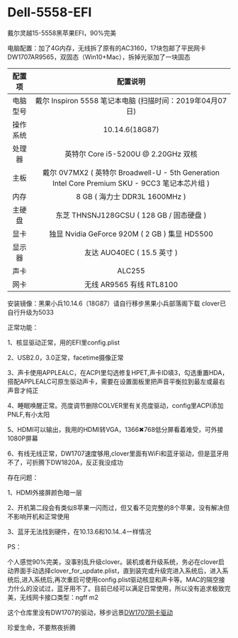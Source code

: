 # Dell-5558-EFI
戴尔灵越15-5558黑苹果EFI，90%完美

电脑配置：加了4G内存，无线拆了原有的AC3160，17块包邮了平民网卡DW1707AR9565，双固态（Win10+Mac），拆掉光驱加了一块固态

| 配置项 | 配置说明 |
| :----: | :----: |
| 电脑型号 | 戴尔 Inspiron 5558 笔记本电脑  (扫描时间：2019年04月07日) |
| 操作系统 | 10.14.6(18G87) |
| 处理器 |       英特尔 Core i5-5200U @ 2.20GHz 双核|
| 主板 |        戴尔 0V7MX2 ( 英特尔 Broadwell-U - 5th Generation Intel Core Premium SKU - 9CC3 笔记本芯片组 )|
|内存|        8 GB ( 海力士 DDR3L 1600MHz )|
|主硬盘|        东芝 THNSNJ128GCSU ( 128 GB / 固态硬盘 )|
|显卡|        独显 Nvidia GeForce 920M ( 2 GB )  集显 HD5500|
|显示器 |      友达 AUO40EC ( 15.5 英寸  )|
|声卡  |      ALC255|
|网卡    |    无线 AR9565  有线 RTL8100|

安装镜像：黑果小兵10.14.6（18G87）请自行移步黑果小兵部落阁下载 clover已自行升级为5033

正常功能：

1、核显驱动正常，用的EFI里config.plist

2、USB2.0，3.0正常，facetime摄像正常

3、声卡使用APPLEALC，在ACPI里勾选修复HPET,声卡ID填3，勾选重置HDA，搭配APPLEALC可原生驱动声卡，需要在设置面板里把声音平衡拉到最左或最右声音才纯正

4、睡眠唤醒正常。亮度调节删除COLVER里有关亮度驱动，config里ACPI添加PNLF,有小太阳

5、HDMI可以输出，我用的HDMI转VGA，1366✖768低分屏看着难受，可外接1080P屏幕

6、有线无线正常，DW1707速度够用,clover里面有WiFi和蓝牙驱动，但是蓝牙用不了，可折腾下DW1820A，反正我没成功

存在问题：

1、HDMI外接屏颜色暗一层

2、开机第二段会有类似8苹果一闪而过，但又看不见完整的8个苹果，没有解决但不影响开机和正常使用

3、蓝牙无法找到硬件，在10.13.6和10.14..4一样情况

PS：

个人感觉90%完美，没事别乱升级clover。装机或者升级系统，务必在clover启动界面手动选择clover_for_update.plist，直到装完或升级完进入系统后，进入系统后,进入系统后,再次重启可使用config.plist驱动核显和声卡等。MAC的隔空接力什么的没试过，蓝牙用不了。目前已经可以满足日常使用，所以没有追求极致完美，无线网卡接口类型：ngff m2

这个仓库里没有DW1707的驱动，移步远景[DW1707网卡驱动](http://bbs.pcbeta.com/viewthread-1811188-1-1.html)

珍爱生命，不要熬夜折腾